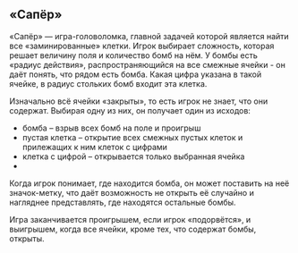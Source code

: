 ## «Сапёр»
«Сапёр» — игра-головоломка, главной задачей которой является найти все «заминированные» клетки.
Игрок выбирает сложность, которая решает величину поля и количество бомб на нём. У бомбы есть «радиус действия», распространяющийся на все смежные ячейки - он даёт понять, что рядом есть бомба. Какая цифра указана в такой ячейке, в радиус стольких бомб входит эта клетка.

Изначально всё ячейки «закрыты», то есть игрок не знает, что они содержат. Выбирая одну из них, он получает один из исходов:
* бомба – взрыв всех бомб на поле и проигрыш
* пустая клетка – открытие всех смежных пустых клеток и прилежащих к ним клеток с цифрами
* клетка с цифрой – открывается только выбранная ячейка
* 
Когда игрок понимает, где находится бомба, он может поставить на неё значок-метку, что даёт возможность не открыть её случайно и нагляднее представлять, где находятся остальные бомбы.

Игра заканчивается проигрышем, если игрок «подорвётся», и выигрышем, когда все ячейки, кроме тех, что содержат бомбы, открыты.
